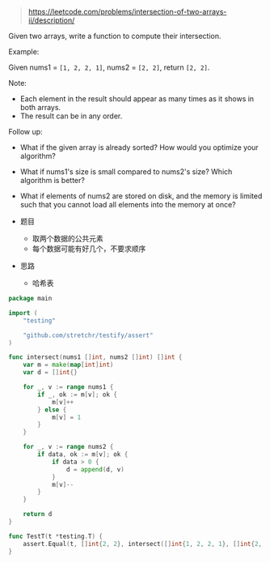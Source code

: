 > https://leetcode.com/problems/intersection-of-two-arrays-ii/description/

Given two arrays, write a function to compute their intersection.

Example:

Given nums1 = `[1, 2, 2, 1]`, nums2 = `[2, 2]`, return `[2, 2]`.

Note:
- Each element in the result should appear as many times as it shows in both arrays.
- The result can be in any order.

Follow up:
- What if the given array is already sorted? How would you optimize your algorithm?
- What if nums1's size is small compared to nums2's size? Which algorithm is better?
- What if elements of nums2 are stored on disk, and the memory is limited such that you cannot load all elements into the memory at once?

- 题目
  - 取两个数据的公共元素
  - 每个数据可能有好几个，不要求顺序
- 思路
  - 哈希表

```go
package main

import (
	"testing"

	"github.com/stretchr/testify/assert"
)

func intersect(nums1 []int, nums2 []int) []int {
	var m = make(map[int]int)
	var d = []int{}

	for _, v := range nums1 {
		if _, ok := m[v]; ok {
			m[v]++
		} else {
			m[v] = 1
		}
	}

	for _, v := range nums2 {
		if data, ok := m[v]; ok {
			if data > 0 {
				d = append(d, v)
			}
			m[v]--
		}
	}

	return d
}

func TestT(t *testing.T) {
	assert.Equal(t, []int{2, 2}, intersect([]int{1, 2, 2, 1}, []int{2, 2}))
}
```